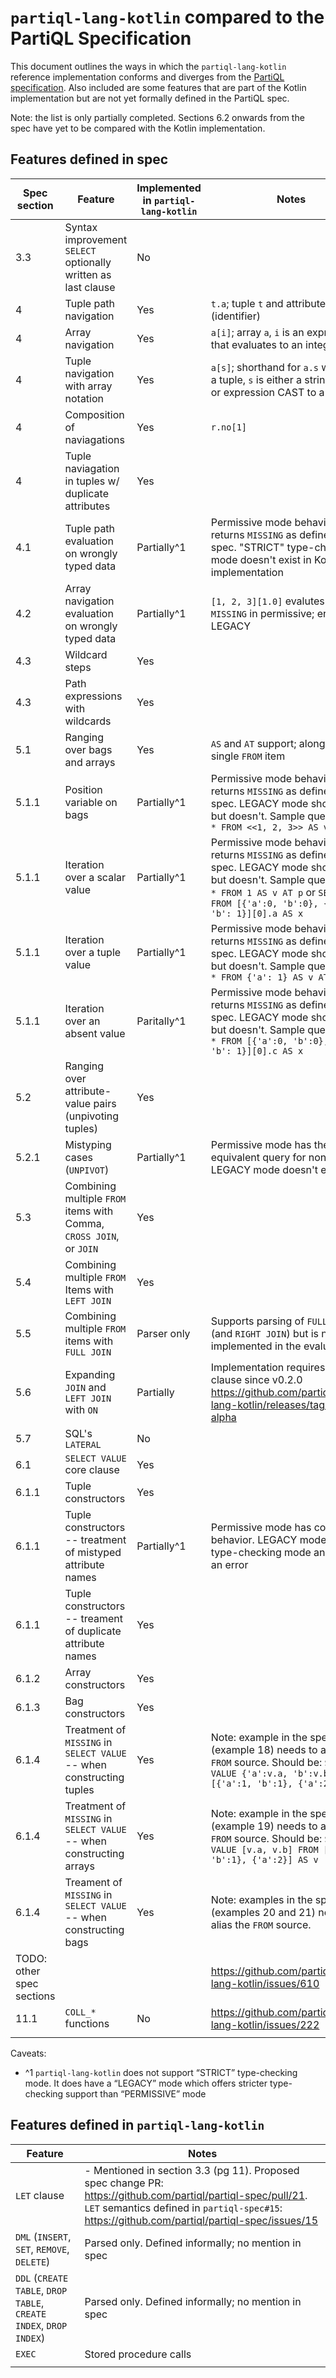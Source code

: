 # `partiql-lang-kotlin` compared to the PartiQL Specification

This document outlines the ways in which the `partiql-lang-kotlin` reference implementation conforms and diverges from
the [PartiQL specification](https://partiql.org/assets/PartiQL-Specification.pdf).
Also included are some features that are part of the Kotlin implementation but are not yet formally defined in the 
PartiQL spec.

Note: the list is only partially completed. Sections 6.2 onwards from the spec have yet to be compared with the Kotlin
implementation.

## Features defined in spec

| Spec section	              |Feature	|Implemented in `partiql-lang-kotlin`	| Notes	                                                                                                                                                                                                             |
|----------------------------|---	|---	|--------------------------------------------------------------------------------------------------------------------------------------------------------------------------------------------------------------------|
| 3.3	                       |Syntax improvement `SELECT` optionally written as last clause	|No	| 	                                                                                                                                                                                                                  |
| 4	                         |Tuple path navigation	|Yes	| `t.a`; tuple `t` and attribute `a` (identifier)	                                                                                                                                                                   |
| 4	                         |Array navigation	|Yes	| `a[i]`; array `a`, `i` is an expression that evaluates to an integer	                                                                                                                                              |
| 4	                         |Tuple navigation with array notation	|Yes	| `a[s]`; shorthand for `a.s` where `a` is a tuple, `s` is either a string literal or expression CAST to a string	                                                                                                   |
| 4	                         |Composition of naviagations	|Yes	| `r.no[1]`	                                                                                                                                                                                                         |
| 4	                         |Tuple naviagation in tuples w/ duplicate attributes	|Yes	| 	                                                                                                                                                                                                                  |
| 4.1	                       |Tuple path evaluation on wrongly typed data	|Partially^1	| Permissive mode behavior returns `MISSING` as defined in the spec. "STRICT" type-checking mode doesn't exist in Kotlin implementation	                                                                             |
| 4.2	                       |Array navigation evaluation on wrongly typed data	|Partially^1	| `[1, 2, 3][1.0]` evalutes to `MISSING` in permissive; errors in LEGACY	                                                                                                                                            |
| 4.3	                       |Wildcard steps	|Yes	| 	                                                                                                                                                                                                                  |
| 4.3	                       |Path expressions with wildcards	|Yes	| 	                                                                                                                                                                                                                  |
| 5.1	                       |Ranging over bags and arrays	|Yes	| `AS` and `AT` support; along with single `FROM` item	                                                                                                                                                              |
| 5.1.1	                     |Position variable on bags	|Partially^1	| Permissive mode behavior returns `MISSING` as defined in the spec. LEGACY mode should error but doesn't. Sample query: `SELECT * FROM <<1, 2, 3>> AS v AT p`	                                                      |
| 5.1.1	                     |Iteration over a scalar value	|Partially^1	| Permissive mode behavior returns `MISSING` as defined in the spec. LEGACY mode should error but doesn't. Sample query: `SELECT * FROM 1 AS v AT p` or `SELECT * FROM [{'a':0, 'b':0}, {'a':1, 'b': 1}][0].a AS x`	 |
| 5.1.1	                     |Iteration over a tuple value	|Partially^1	| Permissive mode behavior returns `MISSING` as defined in the spec. LEGACY mode should error but doesn't. Sample query: `SELECT * FROM {'a': 1} AS v AT p`	                                                         |
| 5.1.1	                     |Iteration over an absent value	|Paritally^1	| Permissive mode behavior returns `MISSING` as defined in the spec. LEGACY mode should error but doesn't. Sample query: `SELECT * FROM [{'a':0, 'b':0}, {'a':1, 'b': 1}][0].c AS x`	                                |
| 5.2	                       |Ranging over attribute-value pairs (unpivoting tuples)	|Yes	| 	                                                                                                                                                                                                                  |
| 5.2.1	                     |Mistyping cases (`UNPIVOT`)	|Partially^1	| Permissive mode has the correct equivalent query for non-tuples. LEGACY mode doesn't error	                                                                                                                        |
| 5.3	                       |Combining multiple `FROM` items with Comma, `CROSS JOIN`, or `JOIN`	|Yes	| 	                                                                                                                                                                                                                  |
| 5.4	                       |Combining multiple `FROM` Items with `LEFT JOIN`	|Yes	| 	                                                                                                                                                                                                                  |
| 5.5	                       |Combining multiple `FROM` items with `FULL JOIN`	|Parser only	| Supports parsing of `FULL JOIN` (and `RIGHT JOIN`) but is not yet implemented	in the evaluator                                                                                                                     |
| 5.6	                       |Expanding `JOIN` and `LEFT JOIN` with `ON`	|Partially	| Implementation requires `ON` clause since v0.2.0 https://github.com/partiql/partiql-lang-kotlin/releases/tag/v0.2.0-alpha	                                                                                         |
| 5.7	                       |SQL's `LATERAL`	|No	| 	                                                                                                                                                                                                                  |
| 6.1	                       |`SELECT VALUE` core clause	|Yes	| 	                                                                                                                                                                                                                  |
| 6.1.1	                     |Tuple constructors	|Yes	| 	                                                                                                                                                                                                                  |
| 6.1.1	                     |Tuple constructors -- treatment of mistyped attribute names	|Partially^1	| Permissive mode has correct behavior. LEGACY mode follows type-checking mode and gives an error	                                                                                                                   |
| 6.1.1	                     |Tuple constructors -- treament of duplicate attribute names	|Yes	| 	                                                                                                                                                                                                                  |
| 6.1.2	                     |Array constructors	|Yes	| 	                                                                                                                                                                                                                  |
| 6.1.3	                     |Bag constructors	|Yes	| 	                                                                                                                                                                                                                  |
| 6.1.4	                     |Treatment of `MISSING` in `SELECT VALUE` -- when constructing tuples	|Yes	| Note: example in the spec (example 18) needs to alias the `FROM` source. Should be: `SELECT VALUE {'a':v.a, 'b':v.b} FROM [{'a':1, 'b':1}, {'a':2}] AS v`	                                                         |
| 6.1.4	                     |Treatment of `MISSING` in `SELECT VALUE` -- when constructing arrays	|Yes	| Note: example in the spec (example 19) needs to alias the `FROM` source. Should be: `SELECT VALUE [v.a, v.b] FROM [{'a':1, 'b':1}, {'a':2}] AS v`	                                                                 |
| 6.1.4	                     |Treament of `MISSING` in `SELECT VALUE` -- when constructing bags	|Yes	| Note: examples in the spec (examples 20 and 21) need to alias the `FROM` source.	                                                                                                                                  |
| TODO: other spec sections	 |	|	| https://github.com/partiql/partiql-lang-kotlin/issues/610 	                                                                                                                                                        |
| 11.1	                      |`COLL_*` functions	|No	| https://github.com/partiql/partiql-lang-kotlin/issues/222	                                                                                                                                                         |
| 	                          |	|	| 	                                                                                                                                                                                                                  |

Caveats:

* ^1 `partiql-lang-kotlin` does not support “STRICT” type-checking mode. It does have a “LEGACY” mode which offers stricter type-checking support than “PERMISSIVE” mode

## Features defined in `partiql-lang-kotlin`

|Feature	| Notes	                                                                                                                                                                                                       |
|---	|--------------------------------------------------------------------------------------------------------------------------------------------------------------------------------------------------------------|
|`LET` clause	| - Mentioned in section 3.3 (pg 11). Proposed spec change PR: https://github.com/partiql/partiql-spec/pull/21. `LET` semantics defined in `partiql-spec#15`: https://github.com/partiql/partiql-spec/issues/15	 |
|`DML` (`INSERT`, `SET`, `REMOVE`, `DELETE`)	| Parsed only. Defined informally; no mention in spec	                                                                                                                                                         |
|`DDL` (`CREATE TABLE`, `DROP TABLE`, `CREATE INDEX`, `DROP INDEX`)	| Parsed only. Defined informally; no mention in spec	                                                                                                                                                         |
|`EXEC`	| Stored procedure calls	                                                                                                                                                                                      |
|	| 	                                                                                                                                                                                                            |
